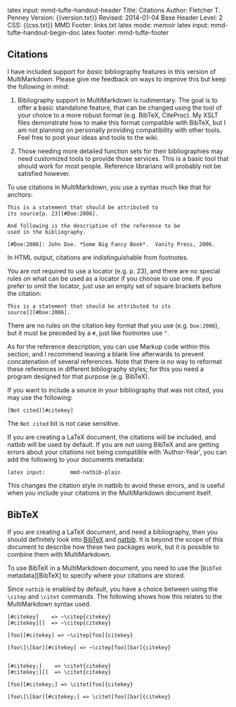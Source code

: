latex input:	mmd-tufte-handout-header
Title:	Citations
Author:	Fletcher T. Penney
Version:	{{version.txt}}
Revised:	2014-01-04 
Base Header Level:	2
CSS:	{{css.txt}}
MMD Footer:	links.txt
latex mode:	memoir
latex input:	mmd-tufte-handout-begin-doc
latex footer:	mmd-tufte-footer


## Citations ##

I have included support for *basic* bibliography features in this version of
MultiMarkdown. Please give me feedback on ways to improve this but keep the
following in mind:

1. Bibliography support in MultiMarkdown is rudimentary. The goal is to offer
a basic standalone feature, that can be changed using the tool of your choice
to a more robust format (e.g. BibTeX, CiteProc). My XSLT files demonstrate how
to make this format compatible with BibTeX, but I am not planning on
personally providing compatibility with other tools. Feel free to post your
ideas and tools to the wiki.

2. Those needing more detailed function sets for their bibliographies may need
customized tools to provide those services. This is a basic tool that should
work for most people. Reference librarians will probably not be satisfied
however.


To use citations in MultiMarkdown, you use a syntax much like that for
anchors:

	This is a statement that should be attributed to
	its source[p. 23][#Doe:2006].
	
	And following is the description of the reference to be
	used in the bibliography.
	
	[#Doe:2006]: John Doe. *Some Big Fancy Book*.  Vanity Press, 2006.

In HTML output, citations are indistinguishable from footnotes.

You are not required to use a locator (e.g. p. 23), and there are
no special rules on what can be used as a locator if you choose
to use one. If you prefer to omit the locator, just use an empty
set of square brackets before the citation:

	This is a statement that should be attributed to its 
	source[][#Doe:2006].

There are no rules on the citation key format that you use (e.g. `Doe:2006`),
but it must be preceded by a `#`, just like footnotes use `^`.

As for the reference description, you can use Markup code within this section,
and I recommend leaving a blank line afterwards to prevent concatenation of
several references. Note that there is no way to reformat these references in
different bibliography styles; for this you need a program designed for that
purpose (e.g. BibTeX).

If you want to include a source in your bibliography that was not cited, you
may use the following:

	[Not cited][#citekey]

The `Not cited` bit is not case sensitive.

If you are creating a LaTeX document, the citations will be included, and
natbib will be used by default. If you are not using BibTeX and are getting
errors about your citations not being compatible with 'Author-Year', you can
add the following to your documents metadata:

	latex input:		mmd-natbib-plain

This changes the citation style in natbib to avoid these errors, and is useful
when you include your citations in the MultiMarkdown document itself.


## BibTeX ##

If you are creating a LaTeX document, and need a bibliography, then you should
definitely look into [BibTeX](http://www.bibtex.org/) and
[natbib](http://merkel.zoneo.net/Latex/natbib.php). It is beyond the scope of
this document to describe how these two packages work, but it is possible to
combine them with MultiMarkdown.

To use BibTeX in a MultiMarkdown document, you need to use the [`BibTeX`
metadata][BibTeX] to specify where your citations are stored.

Since `natbib` is enabled by default, you have a choice between using the
`\citep` and `\citet` commands. The following shows how this relates to the
MultiMarkdown syntax used.

	[#citekey]    => ~\citep{citekey}
	[#citekey][]  => ~\citep{citekey}

	[foo][#citekey] => ~\citep[foo]{citekey}

	[foo\]\[bar][#citekey] => ~\citep[foo][bar]{citekey}


	[#citekey;]    => \citet{citekey}
	[#citekey;][]  => \citet{citekey}

	[foo][#citekey;] => \citet[foo]{citekey}

	[foo\]\[bar][#citekey;] => \citet[foo][bar]{citekey}
